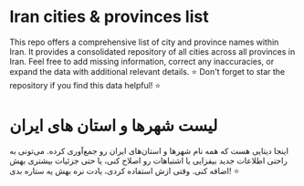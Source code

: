 # Iran cities & provinces list
This repo offers a comprehensive list of city and province names within Iran. It provides a consolidated repository of all cities across all provinces in Iran. Feel free to add missing information, correct any inaccuracies, or expand the data with additional relevant details. ⭐ Don't forget to star the repository if you find this data helpful! ⭐

# لیست شهرها و استان های ایران

اینجا دیتایی هست که همه نام شهرها و استان‌های ایران رو جمع‌آوری کرده. می‌تونی به راحتی اطلاعات جدید بیفزایی یا اشتباهات رو اصلاح کنی، یا حتی جزئیات بیشتری بهش اضافه کنی. وقتی ازش استفاده کردی، یادت نره بهش یه ستاره بدی! ⭐
